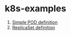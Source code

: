 # k8s-examples

1. [Simple POD definition](./src/1_simple_pod.yml)
1. [ReplicaSet definition](./src/2_simple_replica_set.yml)